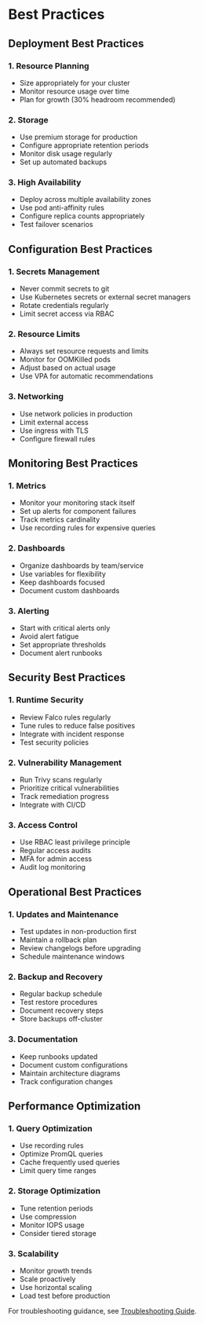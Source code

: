 # Best Practices

## Deployment Best Practices

### 1. Resource Planning
- Size appropriately for your cluster
- Monitor resource usage over time
- Plan for growth (30% headroom recommended)

### 2. Storage
- Use premium storage for production
- Configure appropriate retention periods
- Monitor disk usage regularly
- Set up automated backups

### 3. High Availability
- Deploy across multiple availability zones
- Use pod anti-affinity rules
- Configure replica counts appropriately
- Test failover scenarios

## Configuration Best Practices

### 1. Secrets Management
- Never commit secrets to git
- Use Kubernetes secrets or external secret managers
- Rotate credentials regularly
- Limit secret access via RBAC

### 2. Resource Limits
- Always set resource requests and limits
- Monitor for OOMKilled pods
- Adjust based on actual usage
- Use VPA for automatic recommendations

### 3. Networking
- Use network policies in production
- Limit external access
- Use ingress with TLS
- Configure firewall rules

## Monitoring Best Practices

### 1. Metrics
- Monitor your monitoring stack itself
- Set up alerts for component failures
- Track metrics cardinality
- Use recording rules for expensive queries

### 2. Dashboards
- Organize dashboards by team/service
- Use variables for flexibility
- Keep dashboards focused
- Document custom dashboards

### 3. Alerting
- Start with critical alerts only
- Avoid alert fatigue
- Set appropriate thresholds
- Document alert runbooks

## Security Best Practices

### 1. Runtime Security
- Review Falco rules regularly
- Tune rules to reduce false positives
- Integrate with incident response
- Test security policies

### 2. Vulnerability Management
- Run Trivy scans regularly
- Prioritize critical vulnerabilities
- Track remediation progress
- Integrate with CI/CD

### 3. Access Control
- Use RBAC least privilege principle
- Regular access audits
- MFA for admin access
- Audit log monitoring

## Operational Best Practices

### 1. Updates and Maintenance
- Test updates in non-production first
- Maintain a rollback plan
- Review changelogs before upgrading
- Schedule maintenance windows

### 2. Backup and Recovery
- Regular backup schedule
- Test restore procedures
- Document recovery steps
- Store backups off-cluster

### 3. Documentation
- Keep runbooks updated
- Document custom configurations
- Maintain architecture diagrams
- Track configuration changes

## Performance Optimization

### 1. Query Optimization
- Use recording rules
- Optimize PromQL queries
- Cache frequently used queries
- Limit query time ranges

### 2. Storage Optimization
- Tune retention periods
- Use compression
- Monitor IOPS usage
- Consider tiered storage

### 3. Scalability
- Monitor growth trends
- Scale proactively
- Use horizontal scaling
- Load test before production

For troubleshooting guidance, see [Troubleshooting Guide](troubleshooting.md).
